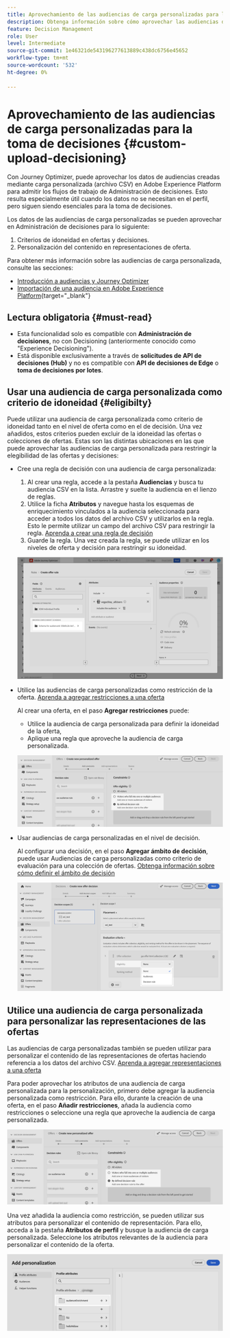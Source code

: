 ```yaml
---
title: Aprovechamiento de las audiencias de carga personalizadas para la toma de decisiones
description: Obtenga información sobre cómo aprovechar las audiencias de carga personalizadas para la toma de decisiones.
feature: Decision Management
role: User
level: Intermediate
source-git-commit: 1e46321de543196277613889c438dc6756e45652
workflow-type: tm+mt
source-wordcount: '532'
ht-degree: 0%

---
```



# Aprovechamiento de las audiencias de carga personalizadas para la toma de decisiones {#custom-upload-decisioning}

Con Journey Optimizer, puede aprovechar los datos de audiencias creadas mediante carga personalizada (archivo CSV) en Adobe Experience Platform para admitir los flujos de trabajo de Administración de decisiones. Esto resulta especialmente útil cuando los datos no se necesitan en el perfil, pero siguen siendo esenciales para la toma de decisiones.

Los datos de las audiencias de carga personalizadas se pueden aprovechar en Administración de decisiones para lo siguiente:

1. Criterios de idoneidad en ofertas y decisiones.
2. Personalización del contenido en representaciones de oferta.

Para obtener más información sobre las audiencias de carga personalizada, consulte las secciones:
* [Introducción a audiencias y Journey Optimizer](../audience/about-audiences.md)
* [Importación de una audiencia en Adobe Experience Platform](https://experienceleague.adobe.com/en/docs/experience-platform/segmentation/ui/audience-portal#import-audience){target="_blank"}

## Lectura obligatoria {#must-read}

* Esta funcionalidad solo es compatible con **Administración de decisiones**, no con Decisioning (anteriormente conocido como &quot;Experience Decisioning&quot;).
* Está disponible exclusivamente a través de **solicitudes de API de decisiones (Hub)** y no es compatible con **API de decisiones de Edge** o **toma de decisiones por lotes**.
 
## Usar una audiencia de carga personalizada como criterio de idoneidad {#eligibilty}

Puede utilizar una audiencia de carga personalizada como criterio de idoneidad tanto en el nivel de oferta como en el de decisión. Una vez añadidos, estos criterios pueden excluir de la idoneidad las ofertas o colecciones de ofertas. Estas son las distintas ubicaciones en las que puede aprovechar las audiencias de carga personalizada para restringir la elegibilidad de las ofertas y decisiones:

* Cree una regla de decisión con una audiencia de carga personalizada:

   1. Al crear una regla, accede a la pestaña **Audiencias** y busca tu audiencia CSV en la lista. Arrastre y suelte la audiencia en el lienzo de reglas.
   1. Utilice la ficha **Atributos** y navegue hasta los esquemas de enriquecimiento vinculados a la audiencia seleccionada para acceder a todos los datos del archivo CSV y utilizarlos en la regla. Esto le permite utilizar un campo del archivo CSV para restringir la regla. [Aprenda a crear una regla de decisión](../offers/offer-library/creating-decision-rules.md)
   1. Guarde la regla. Una vez creada la regla, se puede utilizar en los niveles de oferta y decisión para restringir su idoneidad.

  ![](assets/csv-rule.png)

* Utilice las audiencias de carga personalizadas como restricción de la oferta. [Aprenda a agregar restricciones a una oferta](../offers/offer-library/add-constraints.md)

  Al crear una oferta, en el paso **Agregar restricciones** puede:

   * Utilice la audiencia de carga personalizada para definir la idoneidad de la oferta,
   * Aplique una regla que aproveche la audiencia de carga personalizada.

  ![](assets/csv-offer.png)

* Usar audiencias de carga personalizadas en el nivel de decisión.

  Al configurar una decisión, en el paso **Agregar ámbito de decisión**, puede usar Audiencias de carga personalizadas como criterio de evaluación para una colección de ofertas. [Obtenga información sobre cómo definir el ámbito de decisión](../offers/offer-activities/create-offer-activities.md#add-decision-scopes)

  ![](assets/csv-decision.png)

## Utilice una audiencia de carga personalizada para personalizar las representaciones de las ofertas

Las audiencias de carga personalizadas también se pueden utilizar para personalizar el contenido de las representaciones de ofertas haciendo referencia a los datos del archivo CSV. [Aprenda a agregar representaciones a una oferta](../offers/offer-library/add-representations.md)

Para poder aprovechar los atributos de una audiencia de carga personalizada para la personalización, primero debe agregar la audiencia personalizada como restricción. Para ello, durante la creación de una oferta, en el paso **Añadir restricciones**, añada la audiencia como restricciones o seleccione una regla que aproveche la audiencia de carga personalizada.

![](assets/csv-offer.png)

Una vez añadida la audiencia como restricción, se pueden utilizar sus atributos para personalizar el contenido de representación. Para ello, acceda a la pestaña **Atributos de perfil** y busque la audiencia de carga personalizada. Seleccione los atributos relevantes de la audiencia para personalizar el contenido de la oferta.

![](assets/csv-perso.png)
